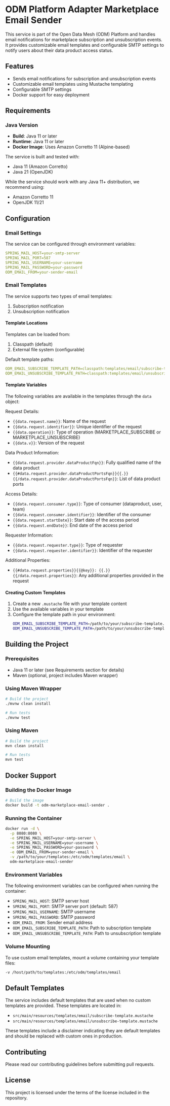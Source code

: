 # ODM Platform Adapter Marketplace Email Sender

This service is part of the Open Data Mesh (ODM) Platform and handles email notifications for marketplace subscription and unsubscription events. It provides customizable email templates and configurable SMTP settings to notify users about their data product access status.

## Features

- Sends email notifications for subscription and unsubscription events
- Customizable email templates using Mustache templating
- Configurable SMTP settings
- Docker support for easy deployment

## Requirements

### Java Version

- **Build**: Java 11 or later
- **Runtime**: Java 11 or later
- **Docker Image**: Uses Amazon Corretto 11 (Alpine-based)

The service is built and tested with:
- Java 11 (Amazon Corretto)
- Java 21 (OpenJDK)

While the service should work with any Java 11+ distribution, we recommend using:
- Amazon Corretto 11
- OpenJDK 11/21

## Configuration

### Email Settings

The service can be configured through environment variables:

```yaml
SPRING_MAIL_HOST=your-smtp-server
SPRING_MAIL_PORT=587
SPRING_MAIL_USERNAME=your-username
SPRING_MAIL_PASSWORD=your-password
ODM_EMAIL_FROM=your-sender-email
```

### Email Templates

The service supports two types of email templates:
1. Subscription notification
2. Unsubscription notification

#### Template Locations

Templates can be loaded from:
1. Classpath (default)
2. External file system (configurable)

Default template paths:
```yaml
ODM_EMAIL_SUBSCRIBE_TEMPLATE_PATH=classpath:templates/email/subscribe-template.mustache
ODM_EMAIL_UNSUBSCRIBE_TEMPLATE_PATH=classpath:templates/email/unsubscribe-template.mustache
```

#### Template Variables

The following variables are available in the templates through the `data` object:

Request Details:
- `{{data.request.name}}`: Name of the request
- `{{data.request.identifier}}`: Unique identifier of the request
- `{{data.operation}}`: Type of operation (MARKETPLACE_SUBSCRIBE or MARKETPLACE_UNSUBSCRIBE)
- `{{data.v}}`: Version of the request

Data Product Information:
- `{{data.request.provider.dataProductFqn}}`: Fully qualified name of the data product
- `{{#data.request.provider.dataProductPortsFqn}}{{.}}{{/data.request.provider.dataProductPortsFqn}}`: List of data product ports

Access Details:
- `{{data.request.consumer.type}}`: Type of consumer (dataproduct, user, team)
- `{{data.request.consumer.identifier}}`: Identifier of the consumer
- `{{data.request.startDate}}`: Start date of the access period
- `{{data.request.endDate}}`: End date of the access period

Requester Information:
- `{{data.request.requester.type}}`: Type of requester
- `{{data.request.requester.identifier}}`: Identifier of the requester

Additional Properties:
- `{{#data.request.properties}}{{@key}}: {{.}}{{/data.request.properties}}`: Any additional properties provided in the request

#### Creating Custom Templates

1. Create a new `.mustache` file with your template content
2. Use the available variables in your template
3. Configure the template path in your environment:
   ```bash
   ODM_EMAIL_SUBSCRIBE_TEMPLATE_PATH=/path/to/your/subscribe-template.mustache
   ODM_EMAIL_UNSUBSCRIBE_TEMPLATE_PATH=/path/to/your/unsubscribe-template.mustache
   ```

## Building the Project

### Prerequisites

- Java 11 or later (see Requirements section for details)
- Maven (optional, project includes Maven wrapper)

### Using Maven Wrapper

```bash
# Build the project
./mvnw clean install

# Run tests
./mvnw test
```

### Using Maven

```bash
# Build the project
mvn clean install

# Run tests
mvn test
```

## Docker Support

### Building the Docker Image

```bash
# Build the image
docker build -t odm-marketplace-email-sender .
```

### Running the Container

```bash
docker run -d \
  -p 8080:8080 \
  -e SPRING_MAIL_HOST=your-smtp-server \
  -e SPRING_MAIL_USERNAME=your-username \
  -e SPRING_MAIL_PASSWORD=your-password \
  -e ODM_EMAIL_FROM=your-sender-email \
  -v /path/to/your/templates:/etc/odm/templates/email \
  odm-marketplace-email-sender
```

### Environment Variables

The following environment variables can be configured when running the container:

- `SPRING_MAIL_HOST`: SMTP server host
- `SPRING_MAIL_PORT`: SMTP server port (default: 587)
- `SPRING_MAIL_USERNAME`: SMTP username
- `SPRING_MAIL_PASSWORD`: SMTP password
- `ODM_EMAIL_FROM`: Sender email address
- `ODM_EMAIL_SUBSCRIBE_TEMPLATE_PATH`: Path to subscription template
- `ODM_EMAIL_UNSUBSCRIBE_TEMPLATE_PATH`: Path to unsubscription template

### Volume Mounting

To use custom email templates, mount a volume containing your template files:

```bash
-v /host/path/to/templates:/etc/odm/templates/email
```

## Default Templates

The service includes default templates that are used when no custom templates are provided. These templates are located in:

- `src/main/resources/templates/email/subscribe-template.mustache`
- `src/main/resources/templates/email/unsubscribe-template.mustache`

These templates include a disclaimer indicating they are default templates and should be replaced with custom ones in production.

## Contributing

Please read our contributing guidelines before submitting pull requests.

## License

This project is licensed under the terms of the license included in the repository.